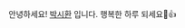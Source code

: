 안녕하세요! [박시환](https://velog.io/@psh4204) 입니다. 행복한 하루 되세요👏👍

<!---
psh4204/psh4204 is a ✨ special ✨ repository because its `README.md` (this file) appears on your GitHub profile.
You can click the Preview link to take a look at your changes.
--->
